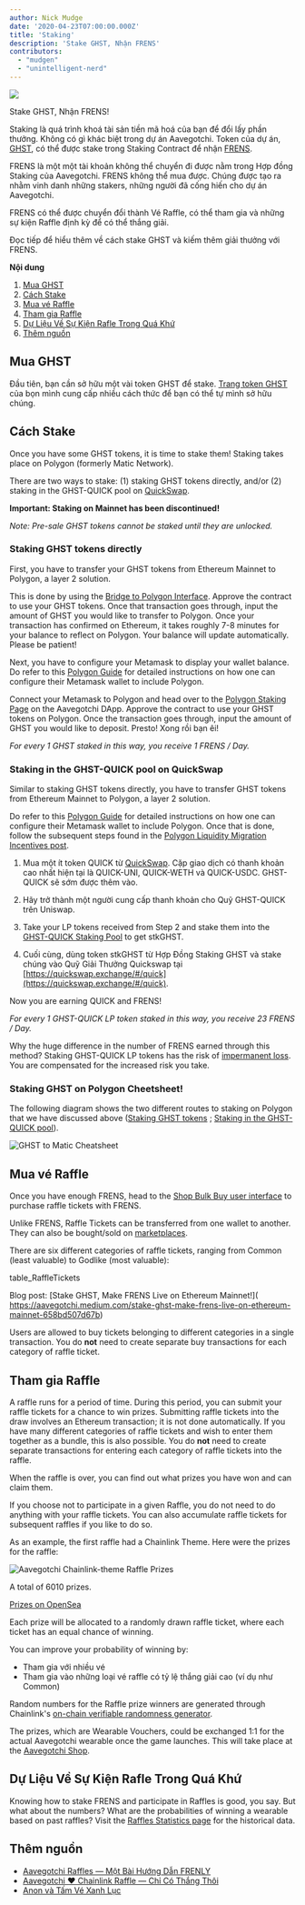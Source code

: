 ```yaml
---
author: Nick Mudge
date: '2020-04-23T07:00:00.000Z'
title: 'Staking'
description: 'Stake GHST, Nhận FRENS'
contributors:
  - "mudgen"
  - "unintelligent-nerd"
---
```



<div class="headerImageContainer">
<img class="headerImage" src="/staking/staking.png">
<p class="headerImageText">Stake GHST, Nhận FRENS!</p>
</div>

Staking là quá trình khoá tài sản tiền mã hoá của bạn để đổi lấy phần thưởng. Không có gì khác biệt trong dự án Aavegotchi. Token của dự án, [GHST](/posts/ghst), có thể được stake trong Staking Contract để nhận [FRENS](/posts/glossary#frens).

FRENS là một một tài khoản không thể chuyển đi được nằm trong Hợp đồng Staking của Aavegotchi. FRENS không thể mua được. Chúng được tạo ra nhằm vinh danh những stakers, những người đã cống hiến cho dự án Aavegotchi.

FRENS có thể được chuyển đổi thành Vé Raffle, có thể tham gia và những sự kiện Raffle định kỳ để có thể thắng giải.

Đọc tiếp để hiểu thêm về cách stake GHST và kiếm thêm giải thưởng với FRENS.

<div class="contentsBox">

**Nội dung**

<ol>
<li><a href=#purchasing-ghst>Mua GHST</a></li>
<li><a href=#how-to-stake>Cách Stake</a></li>
<li><a href=#purchasing-raffle-tickets>Mua vé Raffle</a></li>
<li><a href=#entering-raffles>Tham gia Raffle</a></li>
<li><a href=#past-raffles-statistics>Dự Liệu Về Sự Kiện Rafle Trong Quá Khứ</a></li>
<li><a href=#more-resources>Thêm nguồn</a></li>
</ol>

</div>

## Mua GHST
Đầu tiên, bạn cần sở hữu một vài token GHST để stake. [Trang token GHST](/posts/ghst) của bọn mình cung cấp nhiều cách thức để bạn có thể tự mình sở hữu chúng.

## Cách Stake
Once you have some GHST tokens, it is time to stake them! Staking takes place on Polygon (formerly Matic Network).

There are two ways to stake: (1) staking GHST tokens directly, and/or (2) staking in the GHST-QUICK pool on [QuickSwap](/glossary#quickswap).

**Important: Staking on Mainnet has been discontinued!**

*Note: Pre-sale GHST tokens cannot be staked until they are unlocked.*

### Staking GHST tokens directly

First, you have to transfer your GHST tokens from Ethereum Mainnet to Polygon, a layer 2 solution.

This is done by using the [Bridge to Polygon Interface](https://aavegotchi.com/bridge). Approve the contract to use your GHST tokens. Once that transaction goes through, input the amount of GHST you would like to transfer to Polygon. Once your transaction has confirmed on Ethereum, it takes roughly 7-8 minutes for your balance to reflect on Polygon. Your balance will update automatically. Please be patient!

Next, you have to configure your Metamask to display your wallet balance. Do refer to this [Polygon Guide](/polygon) for detailed instructions on how one can configure their Metamask wallet to include Polygon.

Connect your Metamask to Polygon and head over to the [Polygon Staking Page](https://aavegotchi.com/stake-polygon) on the Aavegotchi DApp. Approve the contract to use your GHST tokens on Polygon. Once the transaction goes through, input the amount of GHST you would like to deposit. Presto! Xong rồi bạn êi!

*For every 1 GHST staked in this way, you receive 1 FRENS / Day.*

### Staking in the GHST-QUICK pool on QuickSwap

Similar to staking GHST tokens directly, you have to transfer GHST tokens from Ethereum Mainnet to Polygon, a layer 2 solution.

Do refer to this [Polygon Guide](/polygon) for detailed instructions on how one can configure their Metamask wallet to include Polygon. Once that is done, follow the subsequent steps found in the [Polygon Liquidity Migration Incentives post](https://aavegotchi.medium.com/ghst-token-live-on-matic-100k-usd-liquidity-migration-incentives-announced-faq-2590daa25d73).

1. Mua một ít token QUICK từ [QuickSwap](https://quickswap.exchange). Cặp giao dịch có thanh khoản cao nhất hiện tại là QUICK-UNI, QUICK-WETH và QUICK-USDC. GHST-QUICK sẽ sớm được thêm vào.

2. Hãy trở thành một người cung cấp thanh khoản cho Quỹ GHST-QUICK trên Uniswap.

3. Take your LP tokens received from Step 2 and stake them into the [GHST-QUICK Staking Pool](https://aavegotchi.com/stake-polygon) to get stkGHST.

4. Cuối cùng, dùng token stkGHST từ Hợp Đồng Staking GHST và stake chúng vào Quỹ Giải Thưởng Quickswap tại [https://quickswap.exchange/#/quick](https://quickswap.exchange/#/quick).

Now you are earning QUICK and FRENS!

*For every 1 GHST-QUICK LP token staked in this way, you receive 23 FRENS / Day.*

Why the huge difference in the number of FRENS earned through this method? Staking GHST-QUICK LP tokens has the risk of [impermanent loss](/glossary#impermanent-loss). You are compensated for the increased risk you take.

### Staking GHST on Polygon Cheetsheet!

The following diagram shows the two different routes to staking on Polygon that we have discussed above (<a href=#staking-ghst-tokens-directly>Staking GHST tokens</a> ; <a href=#staking-in-the-ghst-quick-pool-on-quickswap>Staking in the GHST-QUICK pool</a>).

<img class = "bodyImage" src = "/staking/GHST-to-Matic-Cheatsheet.png" alt = "GHST to Matic Cheatsheet" />

## Mua vé Raffle

Once you have enough FRENS, head to the [Shop Bulk Buy user interface](https://aavegotchi.com/tickets) to purchase raffle tickets with FRENS.

Unlike FRENS, Raffle Tickets can be transferred from one wallet to another. They can also be bought/sold on [marketplaces](/marketplace).

There are six different categories of raffle tickets, ranging from Common (least valuable) to Godlike (most valuable):

table_RaffleTickets

Blog post: \[Stake GHST, Make FRENS Live on Ethereum Mainnet!\]( https://aavegotchi.medium.com/stake-ghst-make-frens-live-on-ethereum-mainnet-658bd507d67b)

Users are allowed to buy tickets belonging to different categories in a single transaction. You do **not** need to create separate buy transactions for each category of raffle ticket.

## Tham gia Raffle

A raffle runs for a period of time. During this period, you can submit your raffle tickets for a chance to win prizes. Submitting raffle tickets into the draw involves an Ethereum transaction; it is not done automatically. If you have many different categories of raffle tickets and wish to enter them together as a bundle, this is also possible. You do **not** need to create separate transactions for entering each category of raffle tickets into the raffle.

When the raffle is over, you can find out what prizes you have won and can claim them.

If you choose not to participate in a given Raffle, you do not need to do anything with your raffle tickets. You can also accumulate raffle tickets for subsequent raffles if you like to do so.

As an example, the first raffle had a Chainlink Theme. Here were the prizes for the raffle:

<img class = "bodyImage" src = "/staking/link-raffle-prizes.png" alt = "Aavegotchi Chainlink-theme Raffle Prizes" />

A total of 6010 prizes.

[Prizes on OpenSea](https://opensea.io/activity/aavegotchi-wearable-vouchers)

Each prize will be allocated to a randomly drawn raffle ticket, where each ticket has an equal chance of winning.

You can improve your probability of winning by:
* Tham gia với nhiều vé
* Tham gia vào những loại vé raffle có tỷ lệ thắng giải cao (ví dụ như Common)

Random numbers for the Raffle prize winners are generated through Chainlink's [on-chain verifiable randomness generator](https://blog.chain.link/verifiable-random-functions-vrf-random-number-generation-rng-feature/).

The prizes, which are Wearable Vouchers, could be exchanged 1:1 for the actual Aavegotchi wearable once the game launches. This will take place at the [Aavegotchi Shop](https://aavegotchi.com/shop).

## Dự Liệu Về Sự Kiện Rafle Trong Quá Khứ
Knowing how to stake FRENS and participate in Raffles is good, you say. But what about the numbers? What are the probabilities of winning a wearable based on past raffles? Visit the [Raffles Statistics page](/raffles-stats) for the historical data.

## Thêm nguồn

- [Aavegotchi Raffles — Một Bài Hướng Dẫn FRENLY](https://aavegotchi.medium.com/aavegotchi-raffles-a-frenly-guide-66f624c9bc60)
- [Aavegotchi ❤ Chainlink Raffle — Chỉ Có Thắng Thôi](https://aavegotchi.medium.com/aavegotchi-chainlink-raffle-you-just-won-af87712f1018)
- [Anon và Tấm Vé Xanh Lục](https://aavegotchi.medium.com/anon-and-the-green-ticket-5776969b3a69)